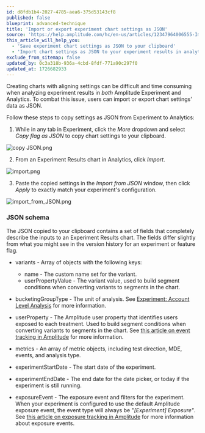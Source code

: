 ```yaml
---
id: d8fdb1b4-2027-4785-aea6-375d53143cf8
published: false
blueprint: advanced-technique
title: 'Import or export experiment chart settings as JSON'
source: 'https://help.amplitude.com/hc/en-us/articles/12347964006555-Import-or-export-experiment-chart-settings-as-JSON'
this_article_will_help_you:
  - 'Save experiment chart settings as JSON to your clipboard'
  - 'Import chart settings as JSON to your experiment results in analytics'
exclude_from_sitemap: false
updated_by: 0c3a318b-936a-4cbd-8fdf-771a90c297f0
updated_at: 1726682933
---
```

Creating charts with aligning settings can be difficult and time consuming when analyzing experiment results in *both* Amplitude Experiment and Analytics. To combat this issue, users can import or export chart settings' data as JSON.

Follow these steps to copy settings as JSON from Experiment to Analytics:

1. While in any tab in Experiment, click the *More* dropdown and select *Copy flag as JSON* to copy chart settings to your clipboard.

![copy JSON.png](/docs/output/img/advanced-techniques/copy-json-png.png)

2. From an Experiment Results chart in Analytics, click *Import*.

![import.png](/docs/output/img/advanced-techniques/import-png.png)

3. Paste the copied settings in the *Import from JSON* window, then click *Apply* to exactly match your experiment's configuration.

![import_from_JSON.png](/docs/output/img/advanced-techniques/import-from-json-png.png)

### JSON schema

The JSON copied to your clipboard contains a set of fields that completely describe the inputs to an Experiment Results chart. The fields differ slightly from what you might see in the version history for an experiment or feature flag.

* variants - Array of objects with the following keys:

	* name - The custom name set for the variant.
	* userPropertyValue - The variant value, used to build segment conditions when converting variants to segments in the chart.
* bucketingGroupType - The unit of analysis. See [Experiment: Account Level Analysis](/docs/experiment/analysis-view) for more information.
* userProperty - The Amplitude user property that identifies users exposed to each treatment. Used to build segment conditions when converting variants to segments in the chart. See [this article on event tracking in Amplitude](/docs/experiment/under-the-hood/event-tracking) for more information.
* metrics - An array of metric objects, including test direction, MDE, events, and analysis type.
* experimentStartDate - The start date of the experiment.
* experimentEndDate - The end date for the date picker, or today if the experiment is still running.
* exposureEvent - The exposure event and filters for the experiment. When your experiment is configured to use the default Amplitude exposure event, the event type will always be "*[Experiment] Exposure"*. See [this article on exposure tracking in Amplitude](/docs/experiment/under-the-hood/event-tracking#exposure-event) for more information about exposure events.